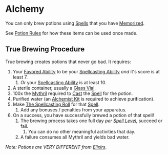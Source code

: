 # Alchemy

You can only brew potions using [Spells](../../Spellcasting/Spells.md) that you have [Memorized](../../Spellcasting/Spell%20Memorization.md).

See [Potion Rules](Potion%20Rules.md) for how these items can be used once made.

## True Brewing Procedure

True brewing creates potions that never go bad. It requires:

1. Your [Favored Ability](../../../Player%20Characters/Backgrounds/Favored%20Ability.md) to be your [Spellcasting Ability](../../Spellcasting/Spellcasting%20Disciplines/Spellcasting%20Ability.md) *and* it's score is at least 7.
	1. *Or* your [Spellcasting Ability](../../Spellcasting/Spellcasting%20Disciplines/Spellcasting%20Ability.md) is at least 10.
2. A sterile container, usually a [Glass Vial](../../../Items%20and%20Gear/Gear/10%20Coins/Glass%20Vial.md).
3. 100x the [Mythril](../../Mythril.md) required to [Cast](../../Spellcasting/Spellcasting.md) the [Spell](../../Spellcasting/Spells.md) for the potion.
4. Purified water (an [Alchemist Kit](../../../Items%20and%20Gear/Gear/50%20Coins/Alchemist%20Kit.md) is required to achieve purification).
5. Make [The Spellcasting Roll](../../Spellcasting/Spellcasting.md#The%20Spellcasting%20Roll) for that [Spell](../../Spellcasting/Spells.md).
	1. Add any bonuses / penalties from your apparatus.
6. On a success, you have successfully brewed a potion of that spell!
	1. The brewing process takes one full day *per [Spell Level](../../Spells/Spell%20Level.md)*, succeed or fail.
		1. You can do no other meaningful activities that day.
	2. A failure consumes all Mythril and yields bad water.

*Note: Potions are VERY DIFFERENT from [Elixirs](../../Spellcasting/Spellcasting%20Procedures/Alchemy%20Based%20Spellcasting.md)*.
